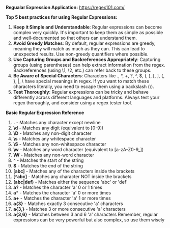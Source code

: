 **Regualar Expression Application:**  https://regex101.com/



**Top 5 best practices for using Regular Expressions:**
1. **Keep it Simple and Understandable**: Regular expressions can become complex very quickly. It's important to keep them as simple as possible and well-documented so that others can understand them.
2. **Avoid Greedy Matches**: By default, regular expressions are greedy, meaning they will match as much as they can. This can lead to unexpected results. Use non-greedy quantifiers where possible.
3. **Use Capturing Groups and Backreferences Appropriately**: Capturing groups (using parentheses) can help extract information from the regex. Backreferences (using \1, \2, etc.) can refer back to these groups.
4. **Be Aware of Special Characters**: Characters like ., *, +, ?, ^, $, (, ), [, ], {, }, |, \ have special meanings in regex. If you want to match these characters literally, you need to escape them using a backslash (\\).
5. **Test Thoroughly**: Regular expressions can be tricky and behave differently across different languages and platforms. Always test your regex thoroughly, and consider using a regex tester tool.



**Basic Regular Expression Reference**

1. **.** - Matches any character except newline
2. **\d** - Matches any digit (equivalent to [0-9])
3. **\D** - Matches any non-digit character
4. **\s** - Matches any whitespace character
5. **\S** - Matches any non-whitespace character
6. **\w** - Matches any word character (equivalent to [a-zA-Z0-9_])
7. **\W** - Matches any non-word character
8. **^** - Matches the start of the string
9. **$** - Matches the end of the string
10. **[abc]** - Matches any of the characters inside the brackets
11. **[^abc]** - Matches any character NOT inside the brackets
12. **(abc|def)** - Matches either the sequence 'abc' or 'def'
13. **a?** - Matches the character 'a' 0 or 1 times
14. **a*** - Matches the character 'a' 0 or more times
15. **a+** - Matches the character 'a' 1 or more times
16. **a{3}** - Matches exactly 3 consecutive 'a' characters
17. **a{3,}** - Matches 3 or more consecutive 'a' characters
18. **a{3,6}** - Matches between 3 and 6 'a' characters
Remember, regular expressions can be very powerful but also complex, so use them wisely
